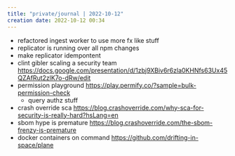 ```yaml
---
title: "private/journal | 2022-10-12"
creation date: 2022-10-12 00:34
---
```


- refactored ingest worker to use more fx like stuff
- replicator is running over all npm changes
- make replicator idempontent
- clint gibler scaling a security team https://docs.google.com/presentation/d/1zbj9XBiv6r6zla0KHNfs63Ux45QZAfRut2zlK7o-dRw/edit
- permission playground https://play.permify.co/?sample=bulk-permission-check
	- query authz stuff
- crash override sca https://blog.crashoverride.com/why-sca-for-security-is-really-hard?hsLang=en
- sbom hype is premature https://blog.crashoverride.com/the-sbom-frenzy-is-premature
- docker containers on command https://github.com/drifting-in-space/plane
